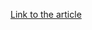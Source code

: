 [Link to the article](https://resources.infosecinstitute.com/zeroaccess-malware-part-3-the-device-driver-process-injection-rootkit/)
